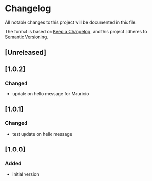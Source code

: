 # Changelog
All notable changes to this project will be documented in this file.

The format is based on [Keep a Changelog](https://keepachangelog.com/en/1.0.0/),
and this project adheres to [Semantic Versioning](https://semver.org/spec/v2.0.0.html).

## [Unreleased]

## [1.0.2] 
### Changed 
- update on hello message for Mauricio

## [1.0.1] 
### Changed 
- test update on hello message

## [1.0.0] 
### Added
- initial version
